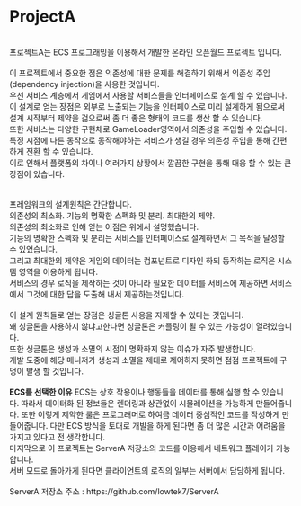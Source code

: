 # ProjectA
<br>
프로젝트A는 ECS 프로그래밍을 이용해서 개발한 온라인 오픈월드 프로젝트 입니다.<br>
<br>
이 프로젝트에서 중요한 점은 의존성에 대한 문제를 해결하기 위해서 의존성 주입(dependency injection)을 사용한 것입니다.<br>
우선 서비스 계층에서 게임에서 사용할 서비스들을 인터페이스로 설계 할 수 있습니다.<br>
이 설계로 얻는 장점은 외부로 노출되는 기능을 인터페이스로 미리 설계하게 됨으로써 설계 시작부터 제약을 걺으로써 좀 더 좋은 형태의 코드를 생산 할 수 있습니다.<br>
또한 서비스는 다양한 구현체로 GameLoader영역에서 의존성을 주입할 수 있습니다.<br>
특정 시점에 다른 동작으로 동작해야하는 서비스가 생길 경우 의존성 주입을 통해 간편하게 전환 할 수 있습니다.<br>
이로 인해서 플랫폼의 차이나 여러가지 상황에서 깔끔한 구현을 통해 대응 할 수 있는 큰 장점이 있습니다.<br>
<br>
<br>
프레임워크의 설계원칙은 간단합니다.<br>
의존성의 최소화. 기능의 명확한 스펙화 및 분리. 최대한의 제약.<br>
의존성의 최소화로 인해 얻는 이점은 위에서 설명했습니다.<br>
기능의 명확한 스펙화 및 분리는 서비스를 인터페이스로 설계하면서 그 목적을 달성할 수 있었습니다.<br>
그리고 최대한의 제약은 게임의 데이터는 컴포넌트로 디자인 하되 동작하는 로직은 시스템 영역을 이용하게 됩니다.<br>
서비스의 경우 로직을 제작하는 것이 아니라 필요한 데이터를 서비스에 제공하면 서비스에서 그것에 대한 답을 도출해 내서 제공하는것입니다.<br>
<br>
이 설계 원칙들로 얻는 장점은 싱글톤 사용을 자제할 수 있다는 것입니다.<br>
왜 싱글톤을 사용하지 않냐고한다면 싱글톤은 커플링이 될 수 있는 가능성이 열려있습니다.<br>
또한 싱글톤은 생성과 소멸의 시점이 명확하지 않는 이슈가 자주 발생합니다.<br>
개발 도중에 해당 매니저가 생성과 소멸을 제대로 제어하지 못하면 점점 프로젝트에 구멍이 발생 할 것입니다.<br>
<br>
<b>ECS를 선택한 이유</b>
ECS는 상호 작용이나 행동들을 데이터를 통해 실행 할 수 있습니다.
따라서 데이터화 된 정보들은 렌더링과 상관없이 시뮬레이션을 가능하게 만들어줍니다.
또한 이렇게 제약한 룰은 프로그래머로 하여금 데이터 중심적인 코드를 작성하게 만들어줍니다.
다만 ECS 방식을 토대로 개발을 하게 된다면 좀 더 많은 시간과 어려움을 가지고 있다고 전 생각합니다.
<br>
마지막으로 이 프로젝트는 ServerA 저장소의 코드를 이용해서 네트워크 플레이가 가능합니다.<br>
서버 모드로 돌아가게 된다면 클라이언트의 로직의 일부는 서버에서 담당하게 됩니다.<br>
<br>
ServerA 저장소 주소 : https://github.com/lowtek7/ServerA

